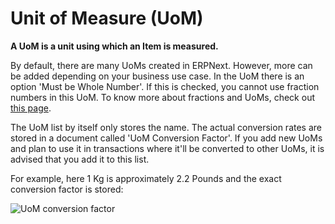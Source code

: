 <!-- add-breadcrumbs -->
# Unit of Measure (UoM)

**A UoM is a unit using which an Item is measured.**

By default, there are many UoMs created in  ERPNext. However, more can be added depending on your business use case. 
In the UoM there is an option 'Must be Whole Number'. If this is checked, you cannot use fraction numbers in this UoM. To know more about fractions and UoMs, check out [this page](/docs/user/manual/en/stock/articles/managing-fractions-in-uom).

The UoM list by itself only stores the name. The actual conversion rates are stored in a document called 'UoM Conversion Factor'. If you add new UoMs and plan to use it in transactions where it'll be converted to other UoMs, it is advised that you add it to this list.

For example, here 1 Kg is approximately 2.2 Pounds and the exact conversion factor is stored:

![UoM conversion factor](/docs/assets/img/stock/uom_convert.png)
